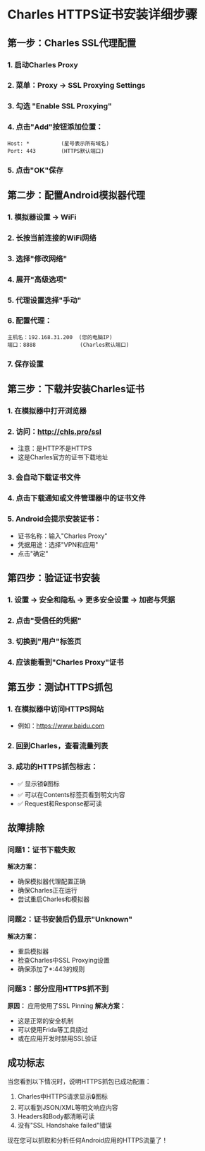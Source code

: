 # Charles HTTPS证书安装详细步骤

## 第一步：Charles SSL代理配置

### 1. 启动Charles Proxy
### 2. 菜单：Proxy → SSL Proxying Settings
### 3. 勾选 "Enable SSL Proxying"
### 4. 点击"Add"按钮添加位置：
```
Host: *          (星号表示所有域名)
Port: 443        (HTTPS默认端口)
```
### 5. 点击"OK"保存

## 第二步：配置Android模拟器代理

### 1. 模拟器设置 → WiFi
### 2. 长按当前连接的WiFi网络
### 3. 选择"修改网络"
### 4. 展开"高级选项"
### 5. 代理设置选择"手动"
### 6. 配置代理：
```
主机名：192.168.31.200  (您的电脑IP)
端口：8888              (Charles默认端口)
```
### 7. 保存设置

## 第三步：下载并安装Charles证书

### 1. 在模拟器中打开浏览器
### 2. 访问：http://chls.pro/ssl
   - 注意：是HTTP不是HTTPS
   - 这是Charles官方的证书下载地址
### 3. 会自动下载证书文件
### 4. 点击下载通知或文件管理器中的证书文件
### 5. Android会提示安装证书：
   - 证书名称：输入"Charles Proxy"
   - 凭据用途：选择"VPN和应用"
   - 点击"确定"

## 第四步：验证证书安装

### 1. 设置 → 安全和隐私 → 更多安全设置 → 加密与凭据
### 2. 点击"受信任的凭据"
### 3. 切换到"用户"标签页
### 4. 应该能看到"Charles Proxy"证书

## 第五步：测试HTTPS抓包

### 1. 在模拟器中访问HTTPS网站
   - 例如：https://www.baidu.com
### 2. 回到Charles，查看流量列表
### 3. 成功的HTTPS抓包标志：
   - ✅ 显示锁🔒图标
   - ✅ 可以在Contents标签页看到明文内容
   - ✅ Request和Response都可读

## 故障排除

### 问题1：证书下载失败
**解决方案：**
- 确保模拟器代理配置正确
- 确保Charles正在运行
- 尝试重启Charles和模拟器

### 问题2：证书安装后仍显示"Unknown"
**解决方案：**
- 重启模拟器
- 检查Charles中SSL Proxying设置
- 确保添加了*:443的规则

### 问题3：部分应用HTTPS抓不到
**原因：** 应用使用了SSL Pinning
**解决方案：**
- 这是正常的安全机制
- 可以使用Frida等工具绕过
- 或在应用开发时禁用SSL验证

## 成功标志
当您看到以下情况时，说明HTTPS抓包已成功配置：
1. Charles中HTTPS请求显示🔒图标
2. 可以看到JSON/XML等明文响应内容
3. Headers和Body都清晰可读
4. 没有"SSL Handshake failed"错误

现在您可以抓取和分析任何Android应用的HTTPS流量了！
